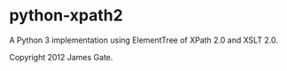 python-xpath2
=============

A Python 3 implementation using ElementTree of XPath 2.0 and XSLT 2.0.

Copyright 2012 James Gate. 
